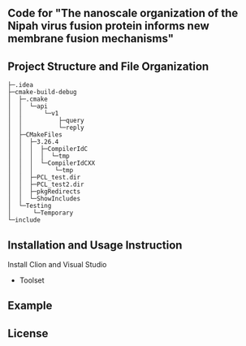 ## Code for "The nanoscale organization of the Nipah virus fusion protein informs new membrane fusion mechanisms"

## Project Structure and File Organization
```
├─.idea
├─cmake-build-debug
│  ├─.cmake
│  │  └─api
│  │      └─v1
│  │          ├─query
│  │          └─reply
│  ├─CMakeFiles
│  │  ├─3.26.4
│  │  │  ├─CompilerIdC
│  │  │  │  └─tmp
│  │  │  └─CompilerIdCXX
│  │  │      └─tmp
│  │  ├─PCL_test.dir
│  │  ├─PCL_test2.dir
│  │  ├─pkgRedirects
│  │  └─ShowIncludes
│  └─Testing
│      └─Temporary
└─include
```

## Installation and Usage Instruction
Install Clion and Visual Studio

- Toolset

## Example


## License

